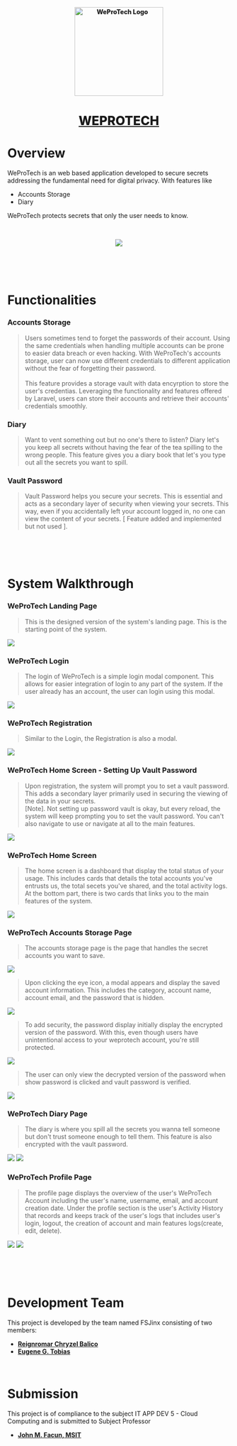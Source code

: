 <p align="center">
    <a href="#" style="color: #191919; font-weight: 800;">
    <img src="public/images/dark_logo.png" width="200" alt="WeProTech Logo">
    <h1 align="center">WEPROTECH</h1>
    </a>
</p>

# Overview

WeProTech is an web based application developed to secure secrets addressing the fundamental need for digital privacy. With features like

- Accounts Storage
- Diary

WeProTech protects secrets that only the user needs to know.

<br>

<p align="center"><img src="resources/images/screenshots/landing_banner.png" align="center"></p>

<br><br><br>

# Functionalities

### Accounts Storage
> Users sometimes tend to forget the passwords of their account. Using the same credentials when handling multiple accounts can be prone to easier data breach or even hacking. With WeProTech's accounts storage, user can now use different credentials to different application without the fear of forgetting their password. 
<br><br> 
This feature provides a storage vault with data encyrption to store the user's credentias. Leveraging the functionality and features offered by Laravel, users can store their accounts and retrieve their accounts' credentials smoothly.

### Diary
> Want to vent something out but no one's there to listen? Diary let's you keep all secrets without having the fear of the tea spilling to the wrong people. This feature gives you a diary book that let's you type out all the secrets you want to spill. 

### Vault Password
> Vault Password helps you secure your secrets. This is essential and acts as a secondary layer of security when viewing your secrets. This way, even if you accidentally left your account logged in, no one can view the content of your secrets. [ Feature added and implemented but not used ].

<br><br><br>

# System Walkthrough

### WeProTech Landing Page
> This is the designed version of the system's landing page. This is the starting point of the system.

<img src="resources/images/screenshots/LANDING PAGE.png">

### WeProTech Login
> The login of WeProTech is a simple login modal component. This allows for easier integration of login to any part of the system. If the user already has an account, the user can login using this modal.

<img src="resources/images/screenshots/login.png">

### WeProTech Registration
> Similar to the Login, the Registration is also a modal. 

<img src="resources/images/screenshots/registration.png">

### WeProTech Home Screen - Setting Up Vault Password
> Upon registration, the system will prompt you to set a vault password. This adds a secondary layer primarily used in securing the viewing of the data in your secrets. <br>
> [Note]. Not setting up password vault is okay, but every reload, the system will keep prompting you to set the vault password. You can't also navigate to use or navigate at all to the main features. 

<img src="resources/images/screenshots/home2.png">

### WeProTech Home Screen

> The home screen is a dashboard that display the total status of your usage. This includes cards that details the total accounts you've entrusts us, the total secets you've shared, and the total activity logs. At the bottom part, there is two cards that links you to the main features of the system.

<img src="resources/images/screenshots/home1.png">

### WeProTech Accounts Storage Page
> The accounts storage page is the page that handles the secret accounts you want to save.

<img src="resources/images/screenshots/accounts1.png">

> Upon clicking the eye icon, a modal appears and display the saved account information. This includes the category, account name, account email, and the password that is hidden.

<img src="resources/images/screenshots/accounts2.png">


> To add security, the password display initially display the encrypted version of the password. With this, even though users have unintentional access to your weprotech account, you're still protected.

<img src="resources/images/screenshots/accounts4.png">


> The user can only view the decrypted version of the password when show password is clicked and vault password is verified.

<img src="resources/images/screenshots/accounts3.png">

### WeProTech Diary Page

> The diary is where you spill all the secrets you wanna tell someone but don't trust someone enough to tell them. This feature is also encrypted with the vault password.

<img src="resources/images/screenshots/diary1.png">
<img src="resources/images/screenshots/diary2.png">

### WeProTech Profile Page

> The profile page displays the overview of the user's WeProTech Account including the user's name, username, email, and account creation date. Under the profile section is the user's Activity History that records and keeps track of the user's logs that includes user's login, logout, the creation of account and main features logs(create, edit, delete).

<img src="resources/images/screenshots/profile1.png">
<img src="resources/images/screenshots/profile2.png">

<br><br><br>

# Development Team
This project is developed by the team named FSJinx consisting of two members:
- **[Reignromar Chryzel Balico](https://www.facebook.com/arsiioreo)**
- **[Eugene G. Tobias](https://www.facebook.com/EugeneNotFound)**

<br>

# Submission
This project is of compliance to the subject IT APP DEV 5 - Cloud Computing and is submitted to Subject Professor 
- **[John M. Facun, MSIT](https://www.facebook.com/jfacun20)**
